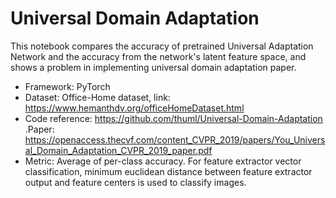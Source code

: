 # Universal Domain Adaptation
This notebook compares the accuracy of pretrained Universal Adaptation Network and the accuracy from the network's latent feature space, and shows a problem in implementing universal domain adaptation paper.

- Framework: PyTorch
- Dataset: Office-Home dataset, link: https://www.hemanthdv.org/officeHomeDataset.html
- Code reference: https://github.com/thuml/Universal-Domain-Adaptation .Paper: https://openaccess.thecvf.com/content_CVPR_2019/papers/You_Universal_Domain_Adaptation_CVPR_2019_paper.pdf
- Metric: Average of per-class accuracy. For feature extractor vector classification, minimum euclidean distance between feature extractor output and feature centers is used to classify images.
